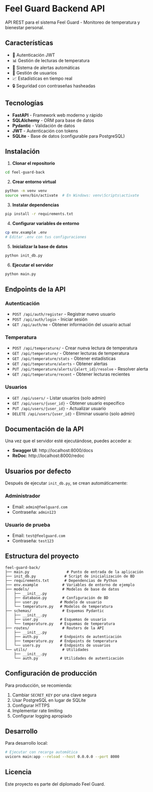 # Feel Guard Backend API

API REST para el sistema Feel Guard - Monitoreo de temperatura y bienestar personal.

## Características

- 🔐 Autenticación JWT
- 📊 Gestión de lecturas de temperatura
- 🚨 Sistema de alertas automáticas
- 👥 Gestión de usuarios
- 📈 Estadísticas en tiempo real
- 🔒 Seguridad con contraseñas hasheadas

## Tecnologías

- **FastAPI** - Framework web moderno y rápido
- **SQLAlchemy** - ORM para base de datos
- **Pydantic** - Validación de datos
- **JWT** - Autenticación con tokens
- **SQLite** - Base de datos (configurable para PostgreSQL)

## Instalación

1. **Clonar el repositorio**
```bash
cd feel-guard-back
```

2. **Crear entorno virtual**
```bash
python -m venv venv
source venv/bin/activate  # En Windows: venv\Scripts\activate
```

3. **Instalar dependencias**
```bash
pip install -r requirements.txt
```

4. **Configurar variables de entorno**
```bash
cp env.example .env
# Editar .env con tus configuraciones
```

5. **Inicializar la base de datos**
```bash
python init_db.py
```

6. **Ejecutar el servidor**
```bash
python main.py
```

## Endpoints de la API

### Autenticación
- `POST /api/auth/register` - Registrar nuevo usuario
- `POST /api/auth/login` - Iniciar sesión
- `GET /api/auth/me` - Obtener información del usuario actual

### Temperatura
- `POST /api/temperature/` - Crear nueva lectura de temperatura
- `GET /api/temperature/` - Obtener lecturas de temperatura
- `GET /api/temperature/stats` - Obtener estadísticas
- `GET /api/temperature/alerts` - Obtener alertas
- `PUT /api/temperature/alerts/{alert_id}/resolve` - Resolver alerta
- `GET /api/temperature/recent` - Obtener lecturas recientes

### Usuarios
- `GET /api/users/` - Listar usuarios (solo admin)
- `GET /api/users/{user_id}` - Obtener usuario específico
- `PUT /api/users/{user_id}` - Actualizar usuario
- `DELETE /api/users/{user_id}` - Eliminar usuario (solo admin)

## Documentación de la API

Una vez que el servidor esté ejecutándose, puedes acceder a:

- **Swagger UI**: http://localhost:8000/docs
- **ReDoc**: http://localhost:8000/redoc

## Usuarios por defecto

Después de ejecutar `init_db.py`, se crean automáticamente:

### Administrador
- Email: `admin@feelguard.com`
- Contraseña: `admin123`

### Usuario de prueba
- Email: `test@feelguard.com`
- Contraseña: `test123`

## Estructura del proyecto

```
feel-guard-back/
├── main.py                 # Punto de entrada de la aplicación
├── init_db.py             # Script de inicialización de BD
├── requirements.txt       # Dependencias de Python
├── env.example           # Variables de entorno de ejemplo
├── models/               # Modelos de base de datos
│   ├── __init__.py
│   ├── database.py       # Configuración de BD
│   ├── user.py          # Modelo de usuario
│   └── temperature.py   # Modelos de temperatura
├── schemas/              # Esquemas Pydantic
│   ├── __init__.py
│   ├── user.py          # Esquemas de usuario
│   └── temperature.py   # Esquemas de temperatura
├── routes/               # Routers de la API
│   ├── __init__.py
│   ├── auth.py          # Endpoints de autenticación
│   ├── temperature.py   # Endpoints de temperatura
│   └── users.py         # Endpoints de usuarios
└── utils/                # Utilidades
    ├── __init__.py
    └── auth.py          # Utilidades de autenticación
```

## Configuración de producción

Para producción, se recomienda:

1. Cambiar `SECRET_KEY` por una clave segura
2. Usar PostgreSQL en lugar de SQLite
3. Configurar HTTPS
4. Implementar rate limiting
5. Configurar logging apropiado

## Desarrollo

Para desarrollo local:

```bash
# Ejecutar con recarga automática
uvicorn main:app --reload --host 0.0.0.0 --port 8000
```

## Licencia

Este proyecto es parte del diplomado Feel Guard. 